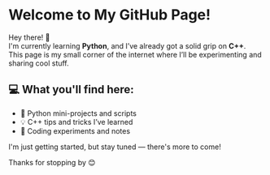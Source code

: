 # Welcome to My GitHub Page!

Hey there! 👋  
I'm currently learning **Python**, and I’ve already got a solid grip on **C++**.  
This page is my small corner of the internet where I’ll be experimenting and sharing cool stuff.

## 💻 What you'll find here:

- 🐍 Python mini-projects and scripts
- 💡 C++ tips and tricks I’ve learned
- 🔧 Coding experiments and notes

I'm just getting started, but stay tuned — there's more to come!

Thanks for stopping by 😊
